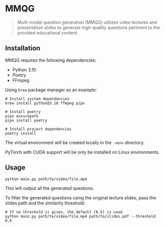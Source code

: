 # MMQG

> Multi-modal question generation (MMQG) utilizes video lectures and presentation slides to generate high-quality questions pertinent to the provided educational content

## Installation
MMQG requires the following dependencies:

- Python 3.10
- Poetry
- FFmpeg

Using `brew` package manager as an example:

```shell
# Install system dependencies
brew install python@3.10 ffmpeg pipx

# Install poetry
pipx ensurepath
pipx install poetry

# Install project dependencies
poetry install
```

The virtual environment will be created locally in the `.venv` directory.

PyTorch with CUDA support will be only be installed on Linux environments.

## Usage

```sh
python main.py path/to/video/file.mp4
```

This will output all the generated questions.

To filter the generated questions using the original lecture slides, pass the slides path and the similarity threshold:

```shell
# If no threshold is given, the default (0.5) is used
python main.py path/to/video/file.mp4 path/to/slides.pdf --threshold 0.6
```
